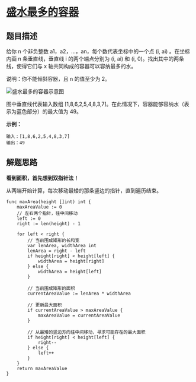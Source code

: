 # [盛水最多的容器](https://leetcode-cn.com/problems/container-with-most-water/)

## 题目描述

给你 n 个非负整数 a1，a2，...，an，每个数代表坐标中的一个点 (i, ai) 。在坐标内画 n 条垂直线，垂直线 i 的两个端点分别为 (i, ai) 和 (i, 0)。找出其中的两条线，使得它们与 x 轴共同构成的容器可以容纳最多的水。

说明：你不能倾斜容器，且 n 的值至少为 2。 

![盛水最多的容器示意图](/Users/youxuchen/Documents/GitHub/LeetCode/images/盛水最多的容器示意图.jpg)

图中垂直线代表输入数组 [1,8,6,2,5,4,8,3,7]。在此情况下，容器能够容纳水（表示为蓝色部分）的最大值为 49。

**示例：**

```
输入：[1,8,6,2,5,4,8,3,7]
输出：49
```

## 解题思路

**看到面积，首先想到双指针法！**

从两端开始计算，每次移动最矮的那条竖边的指针，直到遍历结束。

```golang
func maxArea(height []int) int {
    maxAreaValue := 0
    // 左右两个指针，往中间移动
    left := 0
    right := len(height) - 1

    for left < right {
        // 当前围成矩形的长和宽
        var lenArea, widthArea int
        lenArea = right - left
        if height[right] < height[left] {
            widthArea = height[right]
        } else {
            widthArea = height[left]
        }

        // 当前围成矩形的面积
        currentAreaValue := lenArea * widthArea
        
        // 更新最大面积
        if currentAreaValue > maxAreaValue {
            maxAreaValue = currentAreaValue
        }

        // 从最矮的竖边方向往中间移动，寻求可能存在的最大面积
        if height[right] < height[left] {
            right--
        } else {
            left++
        }
    }
    return maxAreaValue
}
```

